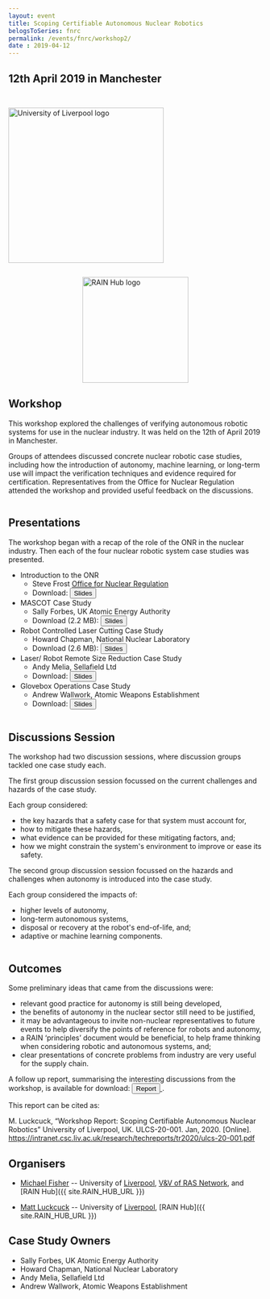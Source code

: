 ```yaml
---
layout: event
title: Scoping Certifiable Autonomous Nuclear Robotics
belogsToSeries: fnrc
permalink: /events/fnrc/workshop2/
date : 2019-04-12
---
```


## **12th April 2019 in Manchester**

<div class="row" >
  <div class="columns large-4" >
    <img alt="University of Liverpool logo" style="float: left; width : 22em; margin-top : 2em; margin-bottom : 2em; " src="{{site.images}}logos/UoL.png">
  </div>
  <div class="columns large-4" >
    <img alt="RAIN Hub logo" style="margin-left: auto; margin-right: auto; width : 15em; " src="{{site.images}}logos/rain-logo.png">
  </div>

</div>

## Workshop

This workshop explored the challenges of verifying autonomous robotic systems for use in the nuclear industry. It was held on the 12th of April 2019 in Manchester.

Groups of attendees discussed concrete nuclear robotic case studies, including how the introduction of autonomy, machine learning, or long-term use will impact the verification techniques and evidence required for certification. Representatives from the Office for Nuclear Regulation attended the workshop and provided useful feedback on the discussions.


<div class="row" >
  <div class="columns large-6" >
   <div markdown="1">

<h2> Presentations </h2>

  The workshop began with a recap of the role of the ONR in the nuclear industry. Then each of the four nuclear robotic system case studies was presented.

  * Introduction to the ONR
    - Steve Frost [Office for Nuclear Regulation]({{site.ONR_URL}})
    - Download: <a href="{{site.url}}/files/fnrc/ONR-IntroPresentation.pdf" download="" > <button type="button" > Slides </button></a>
  * MASCOT Case Study
    - Sally Forbes, UK Atomic Energy Authority
    - Download (2.2 MB): <a href="{{site.url}}/files/fnrc/UKAEA-MASCOTPresentation.pptx" download="" > <button type="button" > Slides </button></a>
  * Robot Controlled Laser Cutting Case Study
    - Howard Chapman, National Nuclear Laboratory
    - Download (2.6 MB): <a href="{{site.url}}/files/fnrc/NNL-LaserCuttingPresentation.pptx" download="" > <button type="button" > Slides </button></a>
  * Laser/ Robot Remote Size Reduction Case Study
    - Andy Melia, Sellafield Ltd
    - Download: <a href="{{site.url}}/files/fnrc/SL-LaserCuttingPresentation.pptx" download="" > <button type="button" > Slides </button></a>
  * Glovebox Operations Case Study
    - Andrew Wallwork, Atomic Weapons Establishment
    - Download: <a href="{{site.url}}/files/fnrc/AWE-GloveBoxPresentation.pdf" download="" > <button type="button" > Slides </button></a>

  </div>


  </div>
  <div class="columns large-6" >
   <div markdown="1">

<h2> Discussions Session</h2>

  The workshop had two discussion sessions, where discussion groups tackled one case study each.

  The first group discussion session focussed on the current challenges and hazards of the case study.

  Each group considered:
  * the key hazards that a safety case for that system must account for,
  * how to mitigate these hazards,
  * what evidence can be provided for these mitigating factors, and;
  * how we might constrain the system's environment to improve or ease its safety.

  The second group discussion session focussed on the hazards and challenges when autonomy is introduced into the case study.

  Each group considered the impacts of:
  * higher levels of autonomy,
  * long-term autonomous systems,
  * disposal or recovery at the robot's end-of-life, and;
  * adaptive or machine learning components.

  </div>
  </div>

</div>

## Outcomes

Some preliminary ideas that came from the discussions were:
- relevant good practice for autonomy is still being developed,
- the benefits of autonomy in the nuclear sector still need to be justified,
- it may be advantageous to invite non-nuclear representatives to future events to help diversify the points of reference for robots and autonomy,
- a RAIN ‘principles’ document would be beneficial, to help frame thinking when considering robotic and autonomous systems, and;
- clear presentations of concrete problems from industry are very useful for the supply chain.

A follow up report, summarising the interesting discussions from the workshop, is available for download: 
<a href="https://intranet.csc.liv.ac.uk/research/techreports/tr2020/ulcs-20-001.pdf" download="" > 
  <button type="button"> Report </button>
</a>.

This report can be cited as:

M. Luckcuck, “Workshop Report: Scoping Certifiable Autonomous Nuclear Robotics” University of Liverpool, UK. ULCS-20-001. Jan, 2020. [Online]. https://intranet.csc.liv.ac.uk/research/techreports/tr2020/ulcs-20-001.pdf


## Organisers

* [Michael Fisher](https://cgi.csc.liv.ac.uk/~michael/) -- University of [Liverpool]({{site.UoL_URL}}), [V&V of RAS Network]({{site.VV_NETWORK_URL}}), and [RAIN Hub]({{ site.RAIN_HUB_URL }})

* [Matt Luckcuck](https://cgi.csc.liv.ac.uk/~mattlck) -- University of [Liverpool]({{site.UoL_URL}}), [RAIN Hub]({{ site.RAIN_HUB_URL }})

## Case Study Owners

* Sally Forbes, UK Atomic Energy Authority
* Howard Chapman, National Nuclear Laboratory
* Andy Melia, Sellafield Ltd
* Andrew Wallwork, Atomic Weapons Establishment

